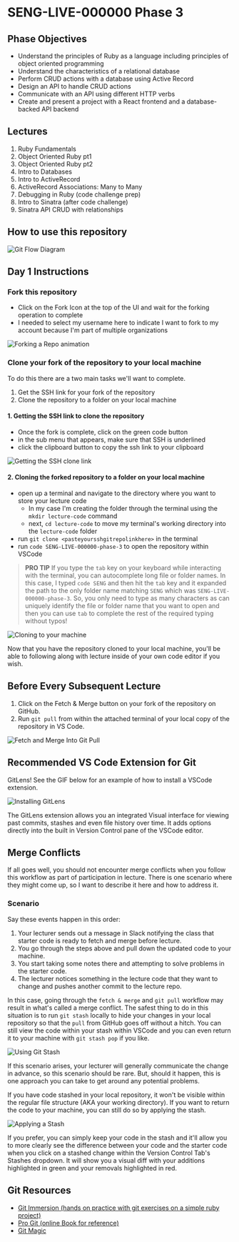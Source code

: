 # SENG-LIVE-000000 Phase 3

## Phase Objectives
* Understand the principles of Ruby as a language including principles of object oriented programming
* Understand the characteristics of a relational database
* Perform CRUD actions with a database using Active Record
* Design an API to handle CRUD actions
* Communicate with an API using different HTTP verbs
* Create and present a project with a React frontend and a database-backed API backend

## Lectures

1. Ruby Fundamentals
2. Object Oriented Ruby pt1
3. Object Oriented Ruby pt2
4. Intro to Databases
5. Intro to ActiveRecord
6. ActiveRecord Associations: Many to Many
7. Debugging in Ruby (code challenge prep)
8. Intro to Sinatra (after code challenge)
9. Sinatra API CRUD with relationships

## How to use this repository

![Git Flow Diagram](https://res.cloudinary.com/dnocv6uwb/image/upload/v1649012200/GitFlow%20Images/git-flow-diagram.png)

## Day 1 Instructions

### Fork this repository

- Click on the Fork Icon at the top of the UI and wait for the forking operation to complete
- I needed to select my username here to indicate I want to fork to my account because I'm part of multiple organizations

![Forking a Repo animation](https://res.cloudinary.com/dnocv6uwb/image/upload/v1649012204/GitFlow%20Images/forking-a-repo.gif)

### Clone your fork of the repository to your local machine

To do this there are a two main tasks we'll want to complete. 

1. Get the SSH link for your fork of the repository
2. Clone the repository to a folder on your local machine

#### 1. Getting the SSH link to clone the repository

- Once the fork is complete, click on the green code button
- in the sub menu that appears, make sure that SSH is underlined
- click the clipboard button to copy the ssh link to your clipboard

![Getting the SSH clone link](https://res.cloudinary.com/dnocv6uwb/image/upload/v1649012202/GitFlow%20Images/get-ssh-clone-link.gif)

#### 2. Cloning the forked repository to a folder on your local machine
- open up a terminal and navigate to the directory where you want to store your lecture code
  - In my case I'm creating the folder through the terminal using the `mkdir lecture-code` command
  - next, `cd lecture-code` to move my terminal's working directory into the `lecture-code` folder
- run `git clone <pasteyoursshgitrepolinkhere>` in the terminal
- run `code SENG-LIVE-000000-phase-3` to open the repository within VSCode

> **PRO TIP** If you type the `tab` key on your keyboard while interacting with the terminal, you can autocomplete long file or folder names.  In this case, I typed `code SENG` and then hit the `tab` key and it expanded the path to the only folder name matching `SENG` which was `SENG-LIVE-000000-phase-3`. So, you only need to type as many characters as can uniquely identify the file or folder name that you want to open and then you can use `tab` to complete the rest of the required typing without typos!

![Cloning to your machine](https://res.cloudinary.com/dnocv6uwb/image/upload/v1649012206/GitFlow%20Images/cloning-to-your-machine.gif)

Now that you have the repository cloned to your local machine, you'll be able to following along with lecture inside of your own code editor if you wish. 

## Before Every Subsequent Lecture

1. Click on the Fetch & Merge button on your fork of the repository on GitHub.
2. Run `git pull` from within the attached terminal of your local copy of the repository in VS Code. 

![Fetch and Merge Into Git Pull](https://res.cloudinary.com/dnocv6uwb/image/upload/v1649012208/GitFlow%20Images/fetch-and-merge-into-git-pull.gif)

## Recommended VS Code Extension for Git

GitLens! See the GIF below for an example of how to install a VSCode extension.

![Installing GitLens](https://res.cloudinary.com/dnocv6uwb/image/upload/v1649012204/GitFlow%20Images/installing-gitlens.gif)

The GitLens extension allows you an integrated Visual interface for viewing past commits, stashes and even file history over time. It adds options directly into the built in Version Control pane of the VSCode editor.
## Merge Conflicts

If all goes well, you should not encounter merge conflicts when you follow this workflow as part of participation in lecture. There is one scenario where they might come up, so I want to describe it here and how to address it.

### Scenario

Say these events happen in this order:

1. Your lecturer sends out a message in Slack notifying the class that starter code is ready to fetch and merge before lecture. 
2. You go through the steps above and pull down the updated code to your machine. 
3. You start taking some notes there and attempting to solve problems in the starter code.
4. The lecturer notices something in the lecture code that they want to change and pushes another commit to the lecture repo.

In this case, going through the `fetch & merge` and `git pull` workflow may result in what's called a merge conflict. The safest thing to do in this situation is to run `git stash` locally to hide your changes in your local repository so that the `pull` from GitHub goes off without a hitch. You can still view the code within your stash within VSCode and you can even return it to your machine with `git stash pop` if you like.

![Using Git Stash](https://res.cloudinary.com/dnocv6uwb/image/upload/v1649012206/GitFlow%20Images/using-git-stash.gif)

If this scenario arises, your lecturer will generally communicate the change in advance, so this scenario should be rare. But, should it happen, this is one approach you can take to get around any potential problems.

If you have code stashed in your local repository, it won't be visible within the regular file structure (AKA your working directory). If you want to return the code to your machine, you can still do so by applying the stash.

![Applying a Stash](https://res.cloudinary.com/dnocv6uwb/image/upload/v1649012203/GitFlow%20Images/applying-stash-to-add-change-back-to-folder.gif)

If you prefer, you can simply keep your code in the stash and it'll allow you to more clearly see the difference between your code and the starter code when you click on a stashed change within the Version Control Tab's Stashes dropdown. It will show you a visual diff with your additions highlighted in green and your removals highlighted in red.

## Git Resources 

- <a href="https://gitimmersion.com/index.html" target="_blank">Git Immersion (hands on practice with git exercises on a simple ruby project)</a>
- <a href="http://git-scm.com/book" target="_blank">Pro Git (online Book for reference)</a>
- <a href="http://www-cs-students.stanford.edu/~blynn/gitmagic/pr01.html" target="_blank">Git Magic</a>
